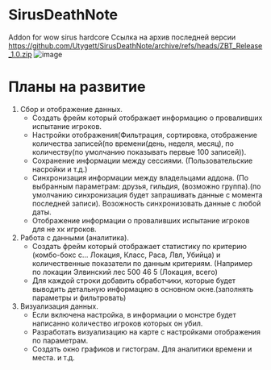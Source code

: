 # SirusDeathNote
Addon for wow sirus hardcore
Ссылка на архив последней версии https://github.com/Utygett/SirusDeathNote/archive/refs/heads/ZBT_Release_1.0.zip
![image](https://github.com/user-attachments/assets/d7e0ecb0-5abd-441e-bf0a-f8b382332df5)

# Планы на развитие 
1) Сбор и отображение данных.
   - Создать фрейм который отображает информацию о проваливших испытание игроков.
   - Настройки отображения(Фильтрация, сортировка, отображение количества записей(по времени(день, неделя, месяц), по количеству(по умолчанию показывать первые 100 записей)).
   - Сохранение информации между сессиями. (Пользовательские насройки и т.д.)
   - Синхронизация информации между владельцами аддона. (По выбранным параметрам: друзья, гильдия, (возможно группа).(по умолчанию синхронизация будет запрашивать данные с момента последней записи). Возожность синхронизовать данные с любой даты.
   - Отображение информации о проваливших испытание игроков для не хк игроков.
2) Работа с данными (аналитика).
   - Создать фрейм который отображает статистику по критерию (комбо-бокс с... Локация, Класс, Раса, Лвл, Убийца) и количественные показатели по данным критериям. (Например по локации Элвинский лес 500 46 5 (Локация, всего)
   - Для каждой строки добавить обработчики, которые будет выводить детальную информацию в основном окне.(заполнять параметры и фильтровать)
3) Визуализация данных.
   - Если включена настройка, в информации о монстре будет написанно количество игроков которых он убил.
   - Разработать визуализацию на карте с настройками отображения по параметрам.
   - Создать окно графиков и гистограм. Для аналитики времени и места. и т.д.
